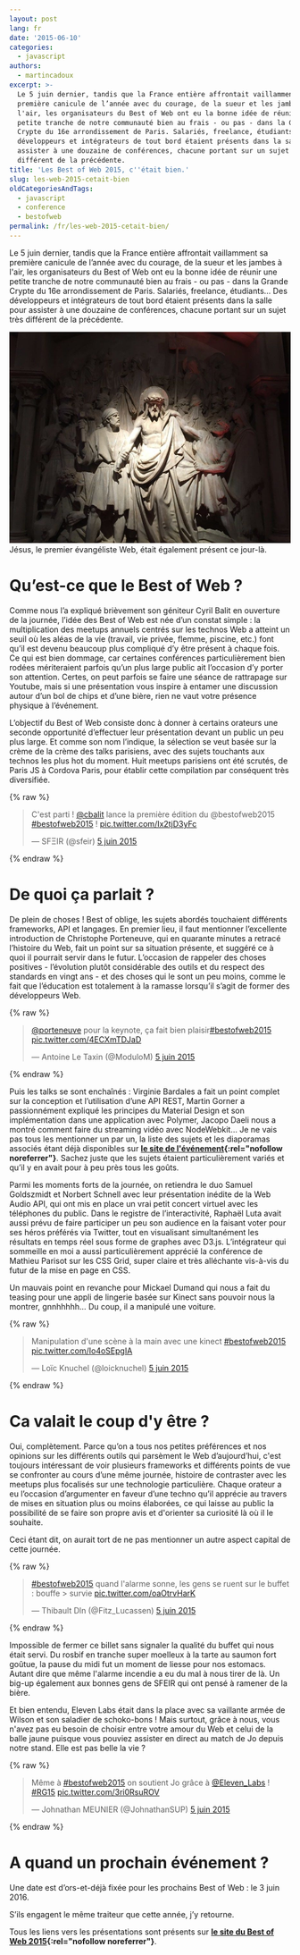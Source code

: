 ```yaml
---
layout: post
lang: fr
date: '2015-06-10'
categories:
  - javascript
authors:
  - martincadoux
excerpt: >-
  Le 5 juin dernier, tandis que la France entière affrontait vaillamment sa
  première canicule de l’année avec du courage, de la sueur et les jambes à
  l'air, les organisateurs du Best of Web ont eu la bonne idée de réunir une
  petite tranche de notre communauté bien au frais - ou pas - dans la Grande
  Crypte du 16e arrondissement de Paris. Salariés, freelance, étudiants… Des
  développeurs et intégrateurs de tout bord étaient présents dans la salle pour
  assister à une douzaine de conférences, chacune portant sur un sujet très
  différent de la précédente.
title: 'Les Best of Web 2015, c''était bien.'
slug: les-web-2015-cetait-bien
oldCategoriesAndTags:
  - javascript
  - conference
  - bestofweb
permalink: /fr/les-web-2015-cetait-bien/
---
```


Le 5 juin dernier, tandis que la France entière affrontait vaillamment sa première canicule de l’année avec du courage, de la sueur et les jambes à l'air, les organisateurs du Best of Web ont eu la bonne idée de réunir une petite tranche de notre communauté bien au frais - ou pas - dans la Grande Crypte du 16e arrondissement de Paris. Salariés, freelance, étudiants… Des développeurs et intégrateurs de tout bord étaient présents dans la salle pour assister à une douzaine de conférences, chacune portant sur un sujet très différent de la précédente.

![IMG\_0788](/assets/2015-06-10-les-web-2015-cetait-bien/IMG_0788.jpg) Jésus, le premier évangéliste Web, était également présent ce jour-là.

Qu’est-ce que le Best of Web ?
==============================

Comme nous l’a expliqué brièvement son géniteur Cyril Balit en ouverture de la journée, l’idée des Best of Web est née d’un constat simple : la multiplication des meetups annuels centrés sur les technos Web a atteint un seuil où les aléas de la vie (travail, vie privée, flemme, piscine, etc.) font qu’il est devenu beaucoup plus compliqué d’y être présent à chaque fois. Ce qui est bien dommage, car certaines conférences particulièrement bien rodées mériteraient parfois qu’un plus large public ait l’occasion d’y porter son attention. Certes, on peut parfois se faire une séance de rattrapage sur Youtube, mais si une présentation vous inspire à entamer une discussion autour d’un bol de chips et d’une bière, rien ne vaut votre présence physique à l’événement.

L’objectif du Best of Web consiste donc à donner à certains orateurs une seconde opportunité d’effectuer leur présentation devant un public un peu plus large. Et comme son nom l’indique, la sélection se veut basée sur la crème de la crème des talks parisiens, avec des sujets touchants aux technos les plus hot du moment. Huit meetups parisiens ont été scrutés, de Paris JS à Cordova Paris, pour établir cette compilation par conséquent très diversifiée.

{% raw %}
<blockquote class="twitter-tweet" data-lang="fr"><p lang="fr" dir="ltr">C&#39;est parti ! <a href="https://twitter.com/cbalit">@cbalit</a> lance la première édition du @bestofweb2015  <a href="https://twitter.com/hashtag/bestofweb2015?src=hash">#bestofweb2015</a> ! <a href="http://t.co/Ix2tjD3yFc">pic.twitter.com/Ix2tjD3yFc</a></p>&mdash; SFΞIR (@sfeir) <a href="https://twitter.com/sfeir/status/606720389134340096">5 juin 2015</a></blockquote>
<script async src="//platform.twitter.com/widgets.js" charset="utf-8"></script>
{% endraw %}

De quoi ça parlait ?
====================

De plein de choses ! Best of oblige, les sujets abordés touchaient différents frameworks, API et langages. En premier lieu, il faut mentionner l’excellente introduction de Christophe Porteneuve, qui en quarante minutes a retracé l’histoire du Web, fait un point sur sa situation présente, et suggéré ce à quoi il pourrait servir dans le futur. L’occasion de rappeler des choses positives - l’évolution plutôt considérable des outils et du respect des standards en vingt ans - et des choses qui le sont un peu moins, comme le fait que l’éducation est totalement à la ramasse lorsqu’il s’agit de former des développeurs Web.

{% raw %}
<blockquote class="twitter-tweet" data-lang="fr"><p lang="fr" dir="ltr"><a href="https://twitter.com/porteneuve">@porteneuve</a> pour la keynote, ça fait bien plaisir<a href="https://twitter.com/hashtag/bestofweb2015?src=hash">#bestofweb2015</a> <a href="http://t.co/4ECXmTDJaD">pic.twitter.com/4ECXmTDJaD</a></p>&mdash; Antoine Le Taxin (@ModuloM) <a href="https://twitter.com/ModuloM/status/606720824662458368">5 juin 2015</a></blockquote>
<script async src="//platform.twitter.com/widgets.js" charset="utf-8"></script>
{% endraw %}

Puis les talks se sont enchaînés : Virginie Bardales a fait un point complet sur la conception et l’utilisation d’une API REST, Martin Gorner a passionnément expliqué les principes du Material Design et son implémentation dans une application avec Polymer, Jacopo Daeli nous a montré comment faire du streaming vidéo avec NodeWebkit… Je ne vais pas tous les mentionner un par un, la liste des sujets et les diaporamas associés étant déjà disponibles sur **[le site de l'événement](http://bestofweb.paris/#schedule){:rel="nofollow noreferrer"}**. Sachez juste que les sujets étaient particulièrement variés et qu’il y en avait pour à peu près tous les goûts.

Parmi les moments forts de la journée, on retiendra le duo Samuel Goldszmidt et Norbert Schnell avec leur présentation inédite de la Web Audio API, qui ont mis en place un vrai petit concert virtuel avec les téléphones du public. Dans le registre de l’interactivité, Raphaël Luta avait aussi prévu de faire participer un peu son audience en la faisant voter pour ses héros préférés via Twitter, tout en visualisant simultanément les résultats en temps réel sous forme de graphes avec D3.js. L’intégrateur qui sommeille en moi a aussi particulièrement apprécié la conférence de Mathieu Parisot sur les CSS Grid, super claire et très alléchante vis-à-vis du futur de la mise en page en CSS.

Un mauvais point en revanche pour Mickael Dumand qui nous a fait du teasing pour une appli de lingerie basée sur Kinect sans pouvoir nous la montrer, gnnhhhhh… Du coup, il a manipulé une voiture.

{% raw %}
<blockquote class="twitter-tweet" data-lang="fr"><p lang="fr" dir="ltr">Manipulation d&#39;une scène à la main avec une kinect <a href="https://twitter.com/hashtag/bestofweb2015?src=hash">#bestofweb2015</a> <a href="http://t.co/Io4oSEpgIA">pic.twitter.com/Io4oSEpgIA</a></p>&mdash; Loïc Knuchel (@loicknuchel) <a href="https://twitter.com/loicknuchel/status/606753873806684160">5 juin 2015</a></blockquote>
<script async src="//platform.twitter.com/widgets.js" charset="utf-8"></script>
{% endraw %}

Ca valait le coup d'y être ?
============================

Oui, complètement. Parce qu’on a tous nos petites préférences et nos opinions sur les différents outils qui parsèment le Web d’aujourd’hui, c'est toujours intéressant de voir plusieurs frameworks et différents points de vue se confronter au cours d’une même journée, histoire de contraster avec les meetups plus focalisés sur une technologie particulière. Chaque orateur a eu l’occasion d’argumenter en faveur d’une techno qu’il apprécie au travers de mises en situation plus ou moins élaborées, ce qui laisse au public la possibilité de se faire son propre avis et d'orienter sa curiosité là où il le souhaite.

Ceci étant dit, on aurait tort de ne pas mentionner un autre aspect capital de cette journée.

{% raw %}
<blockquote class="twitter-tweet" data-lang="fr"><p lang="fr" dir="ltr"><a href="https://twitter.com/hashtag/bestofweb2015?src=hash">#bestofweb2015</a> quand l&#39;alarme sonne, les gens se ruent sur le buffet : bouffe &gt; survie <a href="http://t.co/oaOtrvHarK">pic.twitter.com/oaOtrvHarK</a></p>&mdash; Thibault Dln (@Fitz_Lucassen) <a href="https://twitter.com/Fitz_Lucassen/status/606773812525432832">5 juin 2015</a></blockquote>
<script async src="//platform.twitter.com/widgets.js" charset="utf-8"></script>
{% endraw %}

Impossible de fermer ce billet sans signaler la qualité du buffet qui nous était servi. Du rosbif en tranche super moelleux à la tarte au saumon fort goûtue, la pause du midi fut un moment de liesse pour nos estomacs. Autant dire que même l'alarme incendie a eu du mal à nous tirer de là. Un big-up également aux bonnes gens de SFEIR qui ont pensé à ramener de la bière.

Et bien entendu, Eleven Labs était dans la place avec sa vaillante armée de Wilson et son saladier de schoko-bons ! Mais surtout, grâce à nous, vous n'avez pas eu besoin de choisir entre votre amour du Web et celui de la balle jaune puisque vous pouviez assister en direct au match de Jo depuis notre stand. Elle est pas belle la vie ?

{% raw %}
<blockquote class="twitter-tweet" data-lang="fr"><p lang="fr" dir="ltr">Même à <a href="https://twitter.com/hashtag/bestofweb2015?src=hash">#bestofweb2015</a> on soutient Jo grâce à <a href="https://twitter.com/Eleven_Labs">@Eleven_Labs</a> ! <a href="https://twitter.com/hashtag/RG15?src=hash">#RG15</a> <a href="http://t.co/3ri0RsuROV">pic.twitter.com/3ri0RsuROV</a></p>&mdash; Johnathan MEUNIER (@JohnathanSUP) <a href="https://twitter.com/JohnathanSUP/status/606808800973230080">5 juin 2015</a></blockquote>
<script async src="//platform.twitter.com/widgets.js" charset="utf-8"></script>
{% endraw %}

A quand un prochain événement ?
===============================

Une date est d’ors-et-déjà fixée pour les prochains Best of Web : le 3 juin 2016.

S’ils engagent le même traiteur que cette année, j’y retourne.

Tous les liens vers les présentations sont présents sur **[le site du Best of Web 2015](http://bestofweb.paris/#schedule){:rel="nofollow noreferrer"}**.
